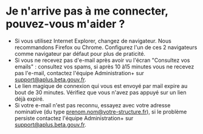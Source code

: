 # Je n'arrive pas à me connecter, pouvez-vous m'aider ?

* Si vous utilisez Internet Explorer, changez de navigateur. Nous recommandons Firefox ou Chrome. Configurez l'un de ces 2 navigateurs comme navigateur par défaut pour plus de praticité. 
* Si vous ne recevez pas d'e-mail après avoir vu l'écran "Consultez vos emails" : consultez vos spams, si après 10 à15 minutes vous ne recevez pas l'e-mail, contactez l'équipe Administration+ sur [support@aplus.beta.gouv.fr](mailto:support@aplus.beta.gouv.fr). 
* Le lien magique de connexion qui vous est envoyé par mail expire au bout de 30 minutes. Vérifiez que vous n'avez pas appuyé sur un lien déjà expiré.  
* Si votre e-mail n'est pas reconnu, essayez avec votre adresse nominative \(du type prenom.nom@votre-structure.fr\), si le problème persiste contactez l'équipe Administration+ sur [support@aplus.beta.gouv.fr](mailto:support@aplus.beta.gouv.fr).

